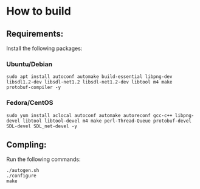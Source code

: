 # How to build

## Requirements:
Install the following packages:

### Ubuntu/Debian
```
sudo apt install autoconf automake build-essential libpng-dev libsdl1.2-dev libsdl-net1.2 libsdl-net1.2-dev libtool m4 make protobuf-compiler -y
```

### Fedora/CentOS
```
sudo yum install aclocal autoconf automake autoreconf gcc-c++ libpng-devel libtool libtool-devel m4 make perl-Thread-Queue protobuf-devel SDL-devel SDL_net-devel -y
```

## Compling:
Run the following commands:
```
./autogen.sh
./configure
make
```